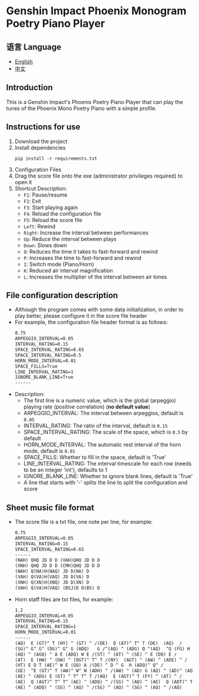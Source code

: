 # Genshin Impact Phoenix Monogram Poetry Piano Player

## 语言 Language

- [English](README_EN.MD)
- [中文](../README.MD)

## Introduction

This is a Genshin Impact's Phoenix Poetry Piano Player that can play the tunes of the Phoenix Mono Poetry Piano with a
simple profile.

## Instructions for use

1. Download the project
2. Install dependencies
    ```shell
    pip install -r requirements.txt
    ```
3. Configuration Files
4. Drag the score file onto the exe (administrator privileges required) to open it
5. Shortcut Description:
    - `F1`: Pause/resume
    - `F2`: Exit
    - `F3`: Start playing again
    - `F4`: Reload the configuration file
    - `F5`: Reload the score file
    - `Left`: Rewind
    - `Right`: Increase the interval between performances
    - `Up`: Reduce the interval between plays
    - `Down`: Slows down
    - `O`: Reduces the time it takes to fast-forward and rewind
    - `P`: Increases the time to fast-forward and rewind
    - `I`: Switch mode (Piano/Horn)
    - `K`: Reduced air interval magnification
    - `L`: Increases the multiplier of the interval between air tones

## File configuration description

- Although the program comes with some data initialization, in order to play better, please configure it in the score
  file header
- For example, the configuration file header format is as follows:
    ```txt
    0.75
    ARPEGGIO_INTERVAL=0.05
    INTERVAL_RATING=0.15
    SPACE_INTERVAL_RATING=0.65
    SPACE_INTERVAL_RATING=0.5
    HORN_MODE_INTERVAL=0.01
    SPACE_FILLS=True
    LINE_INTERVAL_RATING=1
    IGNORE_BLANK_LINE=True
    ------
    ```
- Description:
    - The first line is a numeric value, which is the global (arpeggio) playing rate (positive correlation) (**no default
      value**)
    - ARPEGGIO_INTERVAL: The interval between arpeggios, default is `0.05`
    - INTERVAL_RATING: The ratio of the interval, default is `0.15`
    - SPACE_INTERVAL_RATING: The scale of the space, which is `0.5` by default
    - HORN_MODE_INTERVAL: The automatic rest interval of the horn mode, default is `0.01`
    - SPACE_FILLS: Whether to fill in the space, default is 'True'
    - LINE_INTERVAL_RATING: The interval timescale for each row (needs to be an integer 'int'), defaults to 1
    - IGNORE_BLANK_LINE: Whether to ignore blank lines, default is 'True'
    - A line that starts with '-' splits the line to split the configuration and score

## Sheet music file format

- The score file is a txt file, one note per line, for example:
    ```txt
    0.75
    ARPEGGIO_INTERVAL=0.05
    INTERVAL_RATING=0.15
    SPACE_INTERVAL_RATING=0.65
    ------
    (NAH) QHQ JD D D (VAH)QHQ JD D D
    (XNH) QHQ JD D D (CMH)QHQ JD D D
    (NAH) Q(NA)H(NAQ) JD D(NA) D
    (VAH) Q(VA)H(VAQ) JD D(VA) D
    (XNH) Q(XN)H(XNQ) JD D(XN) D
    (VAH) Q(VA)H(VAQ) (BSJ)D D(BS) D
    ```

- Horn staff files are txt files, for example:
    ```txt
    1.2
    ARPEGGIO_INTERVAL=0.05
    INTERVAL_RATING=0.15
    SPACE_INTERVAL_RATING=1
    HORN_MODE_INTERVAL=0.01
    ------
    (AQ)  E (GT)^ T (HY) ^ (GT) ^ /(DE)  Q (AT)^ T^ T (DE)  (AQ)  /
    (SG)^ G^ G^ (DG)^ G^ G (ADQ)   G /^(AQ) ^ (ADG) Q ^(AQ)  ^Q (FG) H J /
    (AQ) ^ (AGQ) ^ A E (ADQ) W E /(ST) ^ (AT) ^ (SE) ^ E (DQ) E /
    (AT)  E (HW) ^ (DW) ^ (DGT)^ T^ T /(NY)  (AGT) ^ (AW) ^ (ADE) ^ /
    (HT) E D T (AE)^ W E (GQ) A /(DE) ^ D ^ G  H (ADQ)^ Q^ /
    (GE)  ^E (GT)^ T (AW)^ W^ W (ADH) ^ /(AW) ^ (AD) G (AQ) ^ (AD)^ (AQ)^ /
    (AE) ^ (ADG) E (GT) ^ T^ T^ T /(AQ)  E (AGT)^ T (FY) ^ (AT) ^ /
    (AE)  Q (AGT)^ T^ T^ (AE) ^ (ADQ) ^ /(SG) ^ (AQ) ^ (AE)  Q (ADT)^ T^ T /
    (AE) ^ (ADQ) ^ (SG) ^ (AQ) ^ /(SG) ^ (AQ) ^ (SG) ^ (AQ) ^ /(AQ)    ^    /
    ```